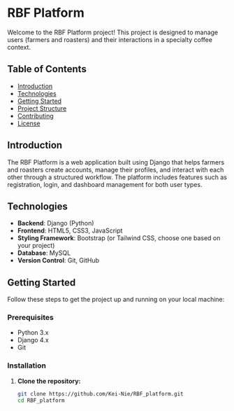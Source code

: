 # RBF Platform

Welcome to the RBF Platform project! This project is designed to manage users (farmers and roasters) and their interactions in a specialty coffee context.

## Table of Contents
- [Introduction](#introduction)
- [Technologies](#technologies)
- [Getting Started](#getting-started)
- [Project Structure](#project-structure)
- [Contributing](#contributing)
- [License](#license)

## Introduction

The RBF Platform is a web application built using Django that helps farmers and roasters create accounts, manage their profiles, and interact with each other through a structured workflow. The platform includes features such as registration, login, and dashboard management for both user types.

## Technologies

- **Backend**: Django (Python)
- **Frontend**: HTML5, CSS3, JavaScript
- **Styling Framework**: Bootstrap (or Tailwind CSS, choose one based on your project)
- **Database**: MySQL
- **Version Control**: Git, GitHub

## Getting Started

Follow these steps to get the project up and running on your local machine:

### Prerequisites

- Python 3.x
- Django 4.x
- Git

### Installation

1. **Clone the repository:**
   ```bash
   git clone https://github.com/Kei-Nie/RBF_platform.git
   cd RBF_platform
